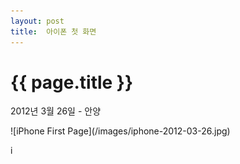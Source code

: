 ```yaml
---
layout: post
title:  아이폰 첫 화면
---
```


{{ page.title }}
================

<p class="meta">2012년 3월 26일 - 안양</p>
![iPhone First Page](/images/iphone-2012-03-26.jpg)

i